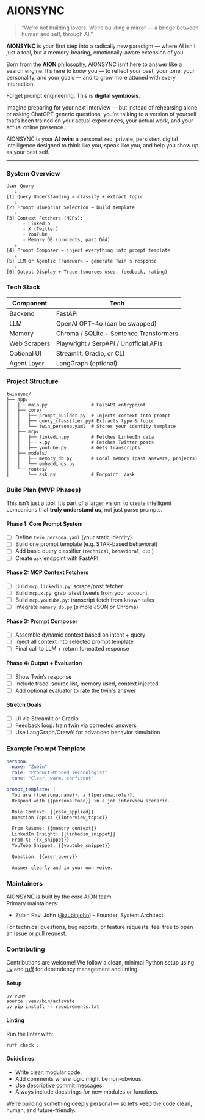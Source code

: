 # AIONSYNC

> “We’re not building lovers. We’re building a mirror — a bridge between human and self, through AI.”

**AIONSYNC** is your first step into a radically new paradigm — where AI isn’t just a tool, but a memory-bearing, emotionally-aware extension of you.

Born from the **AION** philosophy, AIONSYNC isn’t here to answer like a search engine. It’s here to *know* you — to reflect your past, your tone, your personality, and your goals — and to grow more attuned with every interaction.

Forget prompt engineering. This is **digital symbiosis**.

Imagine preparing for your next interview — but instead of rehearsing alone or asking ChatGPT generic questions, you’re talking to a version of yourself that’s been trained on your actual experiences, your actual work, and your actual online presence.

AIONSYNC is your **AI twin**: a personalized, private, persistent digital intelligence designed to think like you, speak like you, and help you show up as your best self.

---

### System Overview

```
User Query
   ↓
[1] Query Understanding → classify + extract topic
   ↓
[2] Prompt Blueprint Selection → build template
   ↓
[3] Context Fetchers (MCPs):
      - LinkedIn
      - X (Twitter)
      - YouTube
      - Memory DB (projects, past Q&A)
   ↓
[4] Prompt Composer → inject everything into prompt template
   ↓
[5] LLM or Agentic Framework → generate Twin's response
   ↓
[6] Output Display + Trace (sources used, feedback, rating)
```

### Tech Stack

| Component | Tech |
|----------|------|
| Backend | FastAPI |
| LLM | OpenAI GPT-4o (can be swapped) |
| Memory | Chroma / SQLite + Sentence Transformers |
| Web Scrapers | Playwright / SerpAPI / Unofficial APIs |
| Optional UI | Streamlit, Gradio, or CLI |
| Agent Layer | LangGraph (optional) |

### Project Structure

```
twinsync/
├── app/
│   ├── main.py                # FastAPI entrypoint
│   ├── core/
│   │   ├── prompt_builder.py  # Injects context into prompt
│   │   ├── query_classifier.py# Extracts type & topic
│   │   └── twin_persona.yaml  # Stores your identity template
│   ├── mcp/
│   │   ├── linkedin.py        # Fetches LinkedIn data
│   │   ├── x.py               # Fetches Twitter posts
│   │   ├── youtube.py         # Gets transcripts
│   ├── models/
│   │   ├── memory_db.py       # Local memory (past answers, projects)
│   │   └── embeddings.py
│   └── routes/
│       └── ask.py             # Endpoint: /ask
```

### Build Plan (MVP Phases)

This isn’t just a tool. It’s part of a larger vision: to create intelligent companions that **truly understand us**, not just parse prompts.

#### Phase 1: Core Prompt System
- [ ] Define `twin_persona.yaml` (your static identity)
- [ ] Build one prompt template (e.g. STAR-based behavioral)
- [ ] Add basic query classifier (`technical`, `behavioral`, etc.)
- [ ] Create `ask` endpoint with FastAPI

#### Phase 2: MCP Context Fetchers
- [ ] Build `mcp.linkedin.py`: scrape/post fetcher
- [ ] Build `mcp.x.py`: grab latest tweets from your account
- [ ] Build `mcp.youtube.py`: transcript fetch from known talks
- [ ] Integrate `memory_db.py` (simple JSON or Chroma)

#### Phase 3: Prompt Composer
- [ ] Assemble dynamic context based on intent + query
- [ ] Inject all context into selected prompt template
- [ ] Final call to LLM + return formatted response

#### Phase 4: Output + Evaluation
- [ ] Show Twin’s response
- [ ] Include trace: source list, memory used, context injected
- [ ] Add optional evaluator to rate the twin's answer

#### Stretch Goals
- [ ] UI via Streamlit or Gradio
- [ ] Feedback loop: train twin via corrected answers
- [ ] Use LangGraph/CrewAI for advanced behavior simulation

### Example Prompt Template

```yaml
persona:
  name: "Zubin"
  role: "Product-Minded Technologist"
  tone: "Clear, warm, confident"

prompt_template: |
  You are {{persona.name}}, a {{persona.role}}.
  Respond with {{persona.tone}} in a job interview scenario.

  Role Context: {{role_applied}}
  Question Topic: {{interview_topic}}

  From Resume: {{memory_context}}
  LinkedIn Insight: {{linkedin_snippet}}
  From X: {{x_snippet}}
  YouTube Snippet: {{youtube_snippet}}

  Question: {{user_query}}

  Answer clearly and in your own voice.
```
### Maintainers

AIONSYNC is built by the core AION team.  
Primary maintainers:
- Zubin Ravi John ([@zubinjohn](https://github.com/zubinjohn)) – Founder, System Architect

For technical questions, bug reports, or feature requests, feel free to open an issue or pull request.

### Contributing

Contributions are welcome! We follow a clean, minimal Python setup using [uv](https://github.com/astral-sh/uv) and [ruff](https://github.com/astral-sh/ruff) for dependency management and linting.

#### Setup

```
uv venv
source .venv/bin/activate
uv pip install -r requirements.txt
```

#### Linting

Run the linter with:

```
ruff check .
```

#### Guidelines

- Write clear, modular code.
- Add comments where logic might be non-obvious.
- Use descriptive commit messages.
- Always include docstrings for new modules or functions.

We’re building something deeply personal — so let’s keep the code clean, human, and future-friendly.